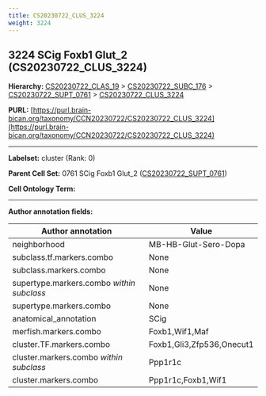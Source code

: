 ```yaml
---
title: CS20230722_CLUS_3224
weight: 3224
---
```

## 3224 SCig Foxb1 Glut_2 (CS20230722_CLUS_3224)
<b>Hierarchy: </b>
[CS20230722_CLAS_19](../CS20230722_CLAS_19) >
[CS20230722_SUBC_176](../CS20230722_SUBC_176) >
[CS20230722_SUPT_0761](../CS20230722_SUPT_0761) >
[CS20230722_CLUS_3224](../CS20230722_CLUS_3224)

**PURL:** [https://purl.brain-bican.org/taxonomy/CCN20230722/CS20230722_CLUS_3224](https://purl.brain-bican.org/taxonomy/CCN20230722/CS20230722_CLUS_3224)

---


**Labelset:** cluster (Rank: 0)

**Parent Cell Set:** 0761 SCig Foxb1 Glut_2 ([CS20230722_SUPT_0761](../CS20230722_SUPT_0761))



**Cell Ontology Term:** 

[MARKER GENES.]: #


---

[TRANSFERRED ANNOTATIONS.]: #


[AUTHOR ANNOTATION FIELDS.]: #


**Author annotation fields:**

| Author annotation | Value |
|-------------------|-------|
|neighborhood|MB-HB-Glut-Sero-Dopa|
|subclass.tf.markers.combo|None|
|subclass.markers.combo|None|
|supertype.markers.combo _within subclass_|None|
|supertype.markers.combo|None|
|anatomical_annotation|SCig|
|merfish.markers.combo|Foxb1,Wif1,Maf|
|cluster.TF.markers.combo|Foxb1,Gli3,Zfp536,Onecut1|
|cluster.markers.combo _within subclass_|Ppp1r1c|
|cluster.markers.combo|Ppp1r1c,Foxb1,Wif1|
